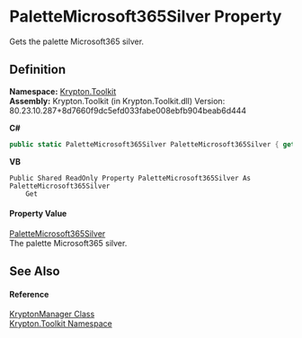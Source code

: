 # PaletteMicrosoft365Silver Property


Gets the palette Microsoft365 silver.



## Definition
**Namespace:** <a href="79d2eac2-21f4-54ff-7552-b20c33c30600.md">Krypton.Toolkit</a>  
**Assembly:** Krypton.Toolkit (in Krypton.Toolkit.dll) Version: 80.23.10.287+8d7660f9dc5efd033fabe008ebfb904beab6d444

**C#**
``` C#
public static PaletteMicrosoft365Silver PaletteMicrosoft365Silver { get; }
```
**VB**
``` VB
Public Shared ReadOnly Property PaletteMicrosoft365Silver As PaletteMicrosoft365Silver
	Get
```



#### Property Value
<a href="b6423299-57cb-94e3-c153-2e8ff3494007.md">PaletteMicrosoft365Silver</a>  
The palette Microsoft365 silver.

## See Also


#### Reference
<a href="fd000c89-b24b-9dde-c880-bccf31b10060.md">KryptonManager Class</a>  
<a href="79d2eac2-21f4-54ff-7552-b20c33c30600.md">Krypton.Toolkit Namespace</a>  
